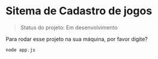 # Sitema de Cadastro de jogos

> Status do projeto: Em desenvolvimento

Para rodar esse projeto na sua máquina, por favor digite?

```
node app.js
```
